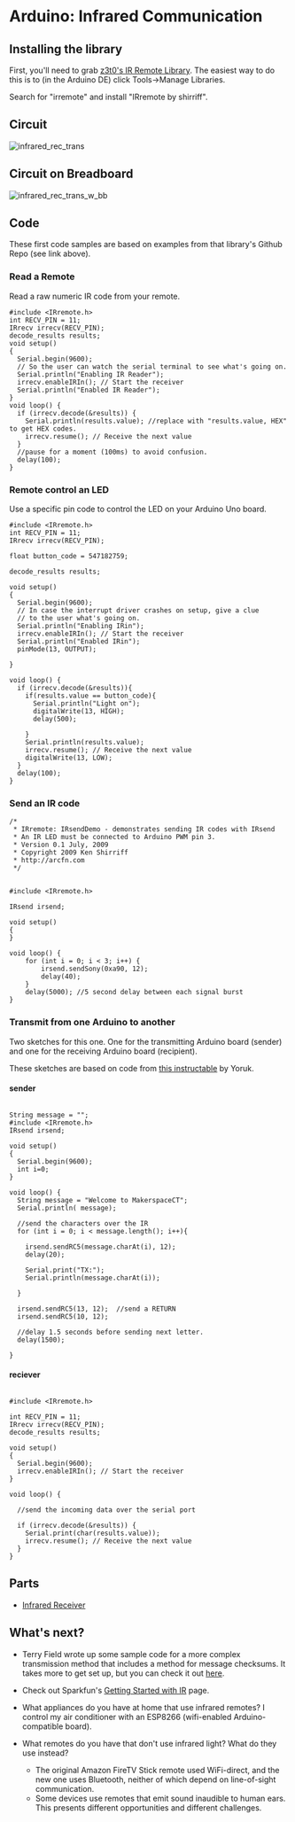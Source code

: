 # Arduino: Infrared Communication

## Installing the library
First, you'll need to grab [z3t0's IR Remote Library](https://github.com/z3t0/Arduino-IRremote/archive/master.zip). The easiest way to do this is to (in the Arduino DE) click Tools->Manage Libraries.

Search for "irremote" and install "IRremote by shirriff".

## Circuit

![infrared_rec_trans](infrared_rec_trans.png)

## Circuit on Breadboard
![infrared_rec_trans_w_bb](infrared_rec_trans_w_bb.png)

## Code

These first code samples are based on examples from that library's Github Repo (see link above).

### Read a Remote

Read a raw numeric IR code from your remote.

```
#include <IRremote.h>
int RECV_PIN = 11;
IRrecv irrecv(RECV_PIN);
decode_results results;
void setup()
{
  Serial.begin(9600);
  // So the user can watch the serial terminal to see what's going on.
  Serial.println("Enabling IR Reader");
  irrecv.enableIRIn(); // Start the receiver
  Serial.println("Enabled IR Reader");
}
void loop() {
  if (irrecv.decode(&results)) {
    Serial.println(results.value); //replace with "results.value, HEX" to get HEX codes.
    irrecv.resume(); // Receive the next value
  }
  //pause for a moment (100ms) to avoid confusion.
  delay(100);
}
```

### Remote control an LED

Use a specific pin code to control the LED on your Arduino Uno board.

```
#include <IRremote.h>
int RECV_PIN = 11;
IRrecv irrecv(RECV_PIN);

float button_code = 547182759;

decode_results results;

void setup()
{
  Serial.begin(9600);
  // In case the interrupt driver crashes on setup, give a clue
  // to the user what's going on.
  Serial.println("Enabling IRin");
  irrecv.enableIRIn(); // Start the receiver
  Serial.println("Enabled IRin");
  pinMode(13, OUTPUT);

}

void loop() {
  if (irrecv.decode(&results)){
    if(results.value == button_code){
      Serial.println("Light on");
      digitalWrite(13, HIGH);
      delay(500);

    }
    Serial.println(results.value);
    irrecv.resume(); // Receive the next value
    digitalWrite(13, LOW);
  }
  delay(100);
}
```

### Send an IR code

```
/*
 * IRremote: IRsendDemo - demonstrates sending IR codes with IRsend
 * An IR LED must be connected to Arduino PWM pin 3.
 * Version 0.1 July, 2009
 * Copyright 2009 Ken Shirriff
 * http://arcfn.com
 */


#include <IRremote.h>

IRsend irsend;

void setup()
{
}

void loop() {
	for (int i = 0; i < 3; i++) {
		irsend.sendSony(0xa90, 12);
		delay(40);
	}
	delay(5000); //5 second delay between each signal burst
}
```
### Transmit from one Arduino to another

Two sketches for this one. One for the transmitting Arduino board (sender) and one for the receiving Arduino board (recipient).

These sketches are based on code from [this instructable](https://www.instructables.com/id/Cheap-wireless-transmission-between-two-Arduinos-w/) by Yoruk.

#### sender
```

String message = "";
#include <IRremote.h>
IRsend irsend;

void setup()
{
  Serial.begin(9600);
  int i=0;
}

void loop() {
  String message = "Welcome to MakerspaceCT";  
  Serial.println( message);

  //send the characters over the IR
  for (int i = 0; i < message.length(); i++){

    irsend.sendRC5(message.charAt(i), 12);
    delay(20);

    Serial.print("TX:");
    Serial.println(message.charAt(i));

  }

  irsend.sendRC5(13, 12);  //send a RETURN
  irsend.sendRC5(10, 12);

  //delay 1.5 seconds before sending next letter.
  delay(1500);

}
```
#### reciever
```

#include <IRremote.h>

int RECV_PIN = 11;
IRrecv irrecv(RECV_PIN);
decode_results results;

void setup()
{
  Serial.begin(9600);
  irrecv.enableIRIn(); // Start the receiver
}

void loop() {

  //send the incoming data over the serial port

  if (irrecv.decode(&results)) {
    Serial.print(char(results.value));
    irrecv.resume(); // Receive the next value    
  }
}
```


## Parts
* [Infrared Receiver](https://www.banggood.com/10pcs-Universal-IR-Infrared-Receiver-Head-With-Iron-Shell-TL1838-VS1838B-1838-38Khz-p-1211280.html?rmmds=search&cur_warehouse=CN)

## What's next?
* Terry Field wrote up some sample code for a more complex transmission method that includes a method for message checksums. It takes more to get set up, but you can check it out [here](http://www.terryjfield.com/?p=139).

* Check out Sparkfun's [Getting Started with IR](https://learn.sparkfun.com/tutorials/ir-communication/all) page.

* What appliances do you have at home that use infrared remotes? I control my air conditioner with an ESP8266 (wifi-enabled Arduino-compatible board).

* What remotes do you have that don't use infrared light? What do they use instead?
   * The original Amazon FireTV Stick remote used WiFi-direct, and the new one uses Bluetooth, neither of which depend on line-of-sight  communication.
   * Some devices use remotes that emit sound inaudible to human ears. This presents different opportunities and different challenges.
